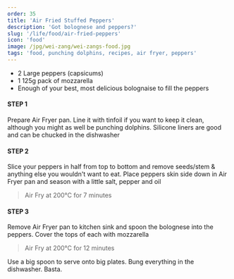 ```yaml
---
order: 35
title: 'Air Fried Stuffed Peppers'
description: 'Got bolognese and peppers?'
slug: '/life/food/air-fried-peppers'
icon: 'food'
image: /jpg/wei-zang/wei-zangs-food.jpg
tags: 'food, punching dolphins, recipes, air fryer, peppers'
---
```


- 2 Large peppers (capsicums)
- 1 125g pack of mozzarella
- Enough of your best, most delicious bolognaise to fill the peppers

#### STEP 1

Prepare Air Fryer pan. Line it with tinfoil if you want to keep it clean, although you might as well be punching dolphins. Silicone liners are good and can be chucked in the dishwasher

#### STEP 2

Slice your peppers in half from top to bottom and remove seeds/stem & anything else you wouldn't want to eat. Place peppers skin side down in Air Fryer pan and season with a little salt, pepper and oil

> Air Fry at 200°C for 7 minutes

#### STEP 3

Remove Air Fryer pan to kitchen sink and spoon the bolognese into the peppers. Cover the tops of each with mozzarella

> Air Fry at 200°C for 12 minutes

Use a big spoon to serve onto big plates. Bung everything in the dishwasher. Basta.
